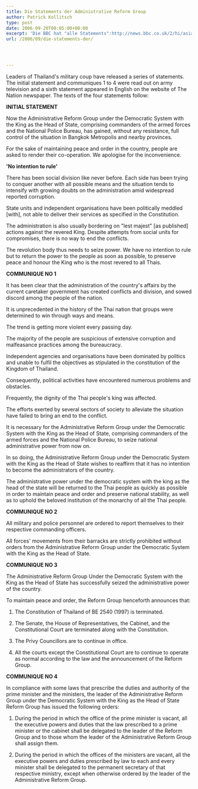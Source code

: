 ```yaml
---
title: Die Statements der Administrative Reform Group
author: Patrick Kollitsch
type: post
date: 2006-09-20T00:05:00+00:00
excerpt: 'Die BBC hat "alle Statements":http://news.bbc.co.uk/2/hi/asia-pacific/5361756.stm der "Administrative Reform Group"... '
url: /2006/09/die-statements-der/




---
```

Leaders of Thailand's military coup have released a series of statements. The initial statement and communiques 1 to 4 were read out on army television and a sixth statement appeared in English on the website of The Nation newspaper. The texts of the four statements follow: 

**<span class="caps">INITIAL</span> STATEMENT**
  
Now the Administrative Reform Group under the Democratic System with the King as the Head of State, comprising commanders of the armed forces and the National Police Bureau, has gained, without any resistance, full control of the situation in Bangkok Metropolis and nearby provinces. 

For the sake of maintaining peace and order in the country, people are asked to render their co-operation. We apologise for the inconvenience. 

**'No intention to rule'**
  
There has been social division like never before. Each side has been trying to conquer another with all possible means and the situation tends to intensify with growing doubts on the administration amid widespread reported corruption. 

State units and independent organisations have been politically meddled [with], not able to deliver their services as specified in the Constitution. 

The administration is also usually bordering on "lest majest" [as published] actions against the revered King. Despite attempts from social units for compromises, there is no way to end the conflicts. 

The revolution body thus needs to seize power. We have no intention to rule but to return the power to the people as soon as possible, to preserve peace and honour the King who is the most revered to all Thais. 

**<span class="caps">COMMUNIQUE</span> NO 1**
  
It has been clear that the administration of the country's affairs by the current caretaker government has created conflicts and division, and sowed discord among the people of the nation. 

It is unprecedented in the history of the Thai nation that groups were determined to win through ways and means. 

The trend is getting more violent every passing day. 

The majority of the people are suspicious of extensive corruption and malfeasance practices among the bureaucracy. 

Independent agencies and organisations have been dominated by politics and unable to fulfil the objectives as stipulated in the constitution of the Kingdom of Thailand. 

Consequently, political activities have encountered numerous problems and obstacles. 

Frequently, the dignity of the Thai people's king was affected. 

The efforts exerted by several sectors of society to alleviate the situation have failed to bring an end to the conflict. 

It is necessary for the Administrative Reform Group under the Democratic System with the King as the Head of State, comprising commanders of the armed forces and the National Police Bureau, to seize national administrative power from now on. 

In so doing, the Administrative Reform Group under the Democratic System with the King as the Head of State wishes to reaffirm that it has no intention to become the administrators of the country. 

The administrative power under the democratic system with the king as the head of the state will be returned to the Thai people as quickly as possible in order to maintain peace and order and preserve national stability, as well as to uphold the beloved institution of the monarchy of all the Thai people. 

**<span class="caps">COMMUNIQUE</span> NO 2**
  
All military and police personnel are ordered to report themselves to their respective commanding officers. 

All forces' movements from their barracks are strictly prohibited without orders from the Administrative Reform Group under the Democratic System with the King as the Head of State. 

**<span class="caps">COMMUNIQUE</span> NO 3**
  
The Administrative Reform Group Under the Democratic System with the King as the Head of State has successfully seized the administrative power of the country. 

To maintain peace and order, the Reform Group henceforth announces that: 

1) The Constitution of Thailand of BE 2540 (1997) is terminated. 

2) The Senate, the House of Representatives, the Cabinet, and the Constitutional Court are terminated along with the Constitution. 

3) The Privy Councillors are to continue in office. 

4) All the courts except the Constitutional Court are to continue to operate as normal according to the law and the announcement of the Reform Group. 

**<span class="caps">COMMUNIQUE</span> NO 4**
  
In compliance with some laws that prescribe the duties and authority of the prime minister and the ministers, the leader of the Administrative Reform Group under the Democratic System with the King as the Head of State Reform Group has issued the following orders: 

1) During the period in which the office of the prime minister is vacant, all the executive powers and duties that the law prescribed to a prime minister or the cabinet shall be delegated to the leader of the Reform Group and to those whom the leader of the Administrative Reform Group shall assign them. 

2) During the period in which the offices of the ministers are vacant, all the executive powers and duties prescribed by law to each and every minister shall be delegated to the permanent secretary of that respective ministry, except when otherwise ordered by the leader of the Administrative Reform Group.